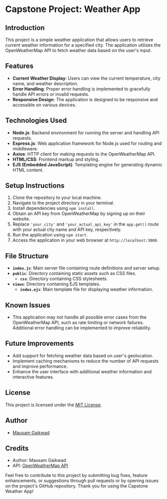 # Capstone Project: Weather App

## Introduction
This project is a simple weather application that allows users to retrieve current weather information for a specified city. The application utilizes the OpenWeatherMap API to fetch weather data based on the user's input.

## Features
- **Current Weather Display**: Users can view the current temperature, city name, and weather description.
- **Error Handling**: Proper error handling is implemented to gracefully handle API errors or invalid requests.
- **Responsive Design**: The application is designed to be responsive and accessible on various devices.

## Technologies Used
- **Node.js**: Backend environment for running the server and handling API requests.
- **Express.js**: Web application framework for Node.js used for routing and middleware.
- **Axios**: HTTP client for making requests to the OpenWeatherMap API.
- **HTML/CSS**: Frontend markup and styling.
- **EJS (Embedded JavaScript)**: Templating engine for generating dynamic HTML content.

## Setup Instructions
1. Clone the repository to your local machine.
2. Navigate to the project directory in your terminal.
3. Install dependencies using `npm install`.
4. Obtain an API key from OpenWeatherMap by signing up on their website.
5. Replace `'your_city'` and `'your_actual_api_key'` in the `app.get()` route with your actual city name and API key, respectively.
6. Run the application using `npm start`.
7. Access the application in your web browser at `http://localhost:3000`.

## File Structure
- **`index.js`**: Main server file containing route definitions and server setup.
- **`public`**: Directory containing static assets such as CSS files.
  - **`css`**: Directory containing CSS stylesheets.
- **`views`**: Directory containing EJS templates.
  - **`index.ejs`**: Main template file for displaying weather information.

## Known Issues
- This application may not handle all possible error cases from the OpenWeatherMap API, such as rate limiting or network failures. Additional error handling can be implemented to improve reliability.

## Future Improvements
- Add support for fetching weather data based on user's geolocation.
- Implement caching mechanisms to reduce the number of API requests and improve performance.
- Enhance the user interface with additional weather information and interactive features.

## License
This project is licensed under the [MIT License](LICENSE).

## Author
- [Mausam Gaikwad](https://github.com/MausamGaikwad)

## Credits
- Author: Mausam Gaikwad
- API: [OpenWeatherMap API](https://openweathermap.org/api)

Feel free to contribute to this project by submitting bug fixes, feature enhancements, or suggestions through pull requests or by opening issues on the project's GitHub repository. Thank you for using the Capstone Weather App!
